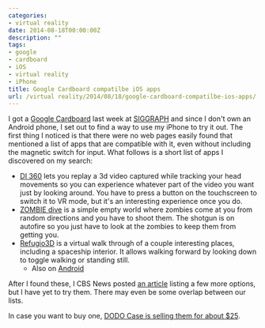 ```yaml
---
categories:
- virtual reality
date: 2014-08-18T00:00:00Z
description: ""
tags:
- google
- cardboard
- iOS
- virtual reality
- iPhone
title: Google Cardboard compatilbe iOS apps
url: /virtual reality/2014/08/18/google-cardboard-compatilbe-ios-apps/
---
```


I got a [Google Cardboard](https://developers.google.com/cardboard/)
last week at
[SIGGRAPH](http://www.siggraph.org/) and since I don't own
an Android phone, I set out to find a way to use my iPhone to try it
out. 
The first thing I noticed is that there were no web pages easily found
that mentioned a list of apps that are compatible with it, even
without including the magnetic switch for input.
What follows is a short list of apps I discovered on my search:

* [DI 360](https://itunes.apple.com/us/app/di-360/id893235638?mt=8) lets you replay a 3d video captured while tracking your head
  movements so you can experience whatever part of the video you want
  just by looking around. You have to press a button on the touchscreen
  to switch it to VR mode, but it's an interesting experience once you
  do.
* [ZOMBIE dive](https://itunes.apple.com/us/app/dive-zombie/id903661452?mt=8) is a simple empty world where zombies come at you from
  random directions and you have to shoot them. The shotgun is on
  autofire so you just have to look at the zombies to keep them from
  getting you.
* [Refugio3D](https://itunes.apple.com/us/app/refugio3d-spacestation/id827207586?mt=8) is a virtual walk through of a couple interesting places,
  including a spaceship interior. It allows walking forward by looking
  down to toggle walking or standing still.
    * Also on [Android](https://play.google.com/store/apps/details?id=com.Refugio3D.SpaceStation&hl=en)

After I found these, I CBS News posted [an
article](http://www.cbsnews.com/news/google-cardboard-works-on-the-iphone-too/)
listing a few more options, but I have yet to try them. 
There may even be some overlap between our lists.

In case you want to buy one, [DODO Case is selling them for about
$25](http://www.dodocase.com/products/google-cardboard-vr-goggle-toolkit).
